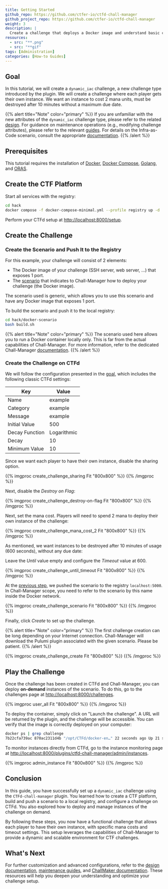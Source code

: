```yaml
---
title: Getting Started
github_repo: https://github.com/ctfer-io/ctfd-chall-manager
github_project_repo: https://github.com/ctfer-io/ctfd-chall-manager
weight: 3
description: |
  Create a challenge that deploys a Docker image and understand basic configuration.
resources:
  - src: "**.png"
  - src: "**gif"
tags: [Administration]
categories: [How-to Guides]
---
```


## Goal

In this tutorial, we will create a `dynamic_iac` challenge, a new challenge type introduced by the plugin. We will create a challenge where each player gets their own instance. We want an instance to cost 2 mana units, must be destroyed after 10 minutes without a maximum due date.

{{% alert title="Note" color="primary" %}}
If you are unfamiliar with the new attributes of the `dynamic_iac` challenge type, please refer to the related [design](/docs/ctfd-chall-manager/design). For guidance on maintenance operations (e.g., modifying challenge attributes), please refer to the relevant [guides](/docs/ctfd-chall-manager/guides). For details on the Infra-as-Code scenario, consult the appropriate [documentation](/docs/chall-manager/challmaker-guides).
{{% /alert %}}

## Prerequisites

This tutorial requires the installation of [Docker](https://docs.docker.com/engine/install/), [Docker Compose](https://docs.docker.com/compose/install/linux/), [Golang](https://go.dev/doc/install), and [ORAS](https://oras.land/docs/installation).

## Create the CTF Platform

Start all services with the registry:

```bash
cd hack
docker compose -f docker-compose-minimal.yml --profile registry up -d
```

Perform your CTFd setup at [http://localhost:8000/setup](http://localhost:8000/setup).

## Create the Challenge

### Create the Scenario and Push It to the Registry

For this example, your challenge will consist of 2 elements:
- The Docker image of your challenge (SSH server, web server, ...) that exposes 1 port.
- The [scenario](/docs/chall-manager/glossary/#scenario) that indicates to Chall-Manager how to deploy your challenge (the Docker image).

The scenario used is generic, which allows you to use this scenario and have any Docker image that exposes 1 port.

To build the scenario and push it to the local registry:

```bash
cd hack/docker-scenario
bash build.sh
```

{{% alert title="Note" color="primary" %}}
The scenario used here allows you to run a Docker container locally only. This is far from the actual capabilities of Chall-Manager. For more information, refer to the dedicated Chall-Manager [documentation](/docs/chall-manager).
{{% /alert %}}

### Create the Challenge on CTFd

We will follow the configuration presented in the [goal](#goal), which includes the following classic CTFd settings:

| Key                | Value       |
|--------------------|-------------|
| Name               | example     |
| Category           | example     |
| Message            | example     |
| Initial Value      | 500         |
| Decay Function     | Logarithmic |
| Decay              | 10          |
| Minimum Value      | 10          |

Since we want each player to have their own instance, disable the sharing option.

{{% imgproc create_challenge_sharing Fit "800x800" %}}
{{% /imgproc %}}

Next, disable the *Destroy on Flag*:

{{% imgproc create_challenge_destroy-on-flag Fit "800x800" %}}
{{% /imgproc %}}

Next, set the mana cost. Players will need to spend 2 mana to deploy their own instance of the challenge:

{{% imgproc create_challenge_mana_cost_2 Fit "800x800" %}}
{{% /imgproc %}}

As mentioned, we want instances to be destroyed after 10 minutes of usage (600 seconds), without any due date:

Leave the *Until* value empty and configure the *Timeout* value at 600.

{{% imgproc create_challenge_until_timeout Fit "800x800" %}}
{{% /imgproc %}}

At the [previous step](#create-the-scenario-and-push-it-to-the-registry), we pushed the scenario to the registry `localhost:5000`. In Chall-Manager scope, you need to refer to the scenario by this name inside the Docker network.

{{% imgproc create_challenge_scenario Fit "800x800" %}}
{{% /imgproc %}}

Finally, click *Create* to set up the challenge.

{{% alert title="Note" color="primary" %}}
The first challenge creation can be long depending on your Internet connection. Chall-Manager will download the Pulumi plugin associated with the given scenario. Please be patient.
{{% /alert %}}

{{% imgproc create_challenge_create Fit "800x800" %}}
{{% /imgproc %}}

## Play the Challenge

Once the challenge has been created in CTFd and Chall-Manager, you can deploy **on-demand** instances of the scenario. To do this, go to the challenges page at [http://localhost:8000/challenges](http://localhost:8000/challenges).

{{% imgproc user_all Fit "800x800" %}}
{{% /imgproc %}}

To deploy the container, simply click on "Launch the challenge". A URL will be returned by the plugin, and the challenge will be accessible. You can verify that the image is correctly deployed on your computer:

```bash
docker ps | grep challenge
7b22cfa739ac 870ac2311d4b "/opt/CTFd/docker-en…" 22 seconds ago Up 21 seconds 0.0.0.0:32771->8000/tcp challenge-f953808a2ddbcace
```

To monitor instances directly from CTFd, go to the instance monitoring page at [http://localhost:8000/plugins/ctfd-chall-manager/admin/instances](http://localhost:8000/plugins/ctfd-chall-manager/admin/instances).

{{% imgproc admin_instance Fit "800x800" %}}
{{% /imgproc %}}

## Conclusion

In this guide, you have successfully set up a `dynamic_iac` challenge using the `CTFd-chall-manager` plugin. You learned how to create a CTF platform, build and push a scenario to a local registry, and configure a challenge on CTFd. You also explored how to deploy and manage instances of the challenge on demand.

By following these steps, you now have a functional challenge that allows each player to have their own instance, with specific mana costs and timeout settings. This setup leverages the capabilities of Chall-Manager to provide a dynamic and scalable environment for CTF challenges.

## What's Next

For further customization and advanced configurations, refer to the [design documentation](/docs/ctfd-chall-manager/design), [maintenance guides](/docs/ctfd-chall-manager/guides), and [ChallMaker documentation](/docs/chall-manager/challmaker-guides). These resources will help you deepen your understanding and optimize your challenge setup.
